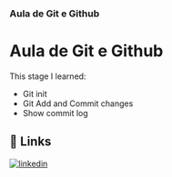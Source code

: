 ### Aula de Git e Github


# Aula de Git e Github

This stage I learned:

- Git init
- Git Add and Commit changes
- Show commit log


## 🔗 Links
[![linkedin](https://img.shields.io/badge/linkedin-0A66C2?style=for-the-badge&logo=linkedin&logoColor=white)](https://www.linkedin.com/rubenscpneto)

